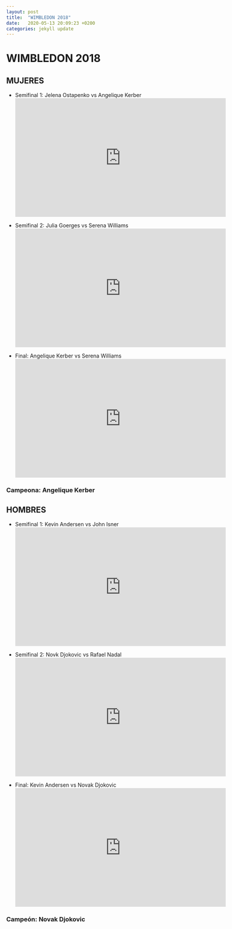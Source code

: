 ```yaml
---
layout: post
title:  "WIMBLEDON 2018"
date:   2020-05-13 20:09:23 +0200
categories: jekyll update
---
```


# WIMBLEDON 2018

## MUJERES
* Semifinal 1: Jelena Ostapenko vs Angelique Kerber <iframe width="560" height="315" src="https://www.youtube.com/embed/-ejHx-sqE5o" frameborder="0" allow="accelerometer; autoplay; encrypted-media; gyroscope; picture-in-picture" allowfullscreen></iframe>

* Semifinal 2: Julia Goerges vs Serena Williams  <iframe width="560" height="315" src="https://www.youtube.com/embed/1pJ1qN-VvRg" frameborder="0" allow="accelerometer; autoplay; encrypted-media; gyroscope; picture-in-picture" allowfullscreen></iframe>

* Final: Angelique Kerber vs Serena Williams <iframe width="560" height="315" src="https://www.youtube.com/embed/3sUpy9UkNxM" frameborder="0" allow="accelerometer; autoplay; encrypted-media; gyroscope; picture-in-picture" allowfullscreen></iframe>

### Campeona: Angelique Kerber

## HOMBRES
* Semifinal 1: Kevin Andersen vs John Isner <iframe width="560" height="315" src="https://www.youtube.com/embed/SnkqDzYusSY" frameborder="0" allow="accelerometer; autoplay; encrypted-media; gyroscope; picture-in-picture" allowfullscreen></iframe>

* Semifinal 2: Novk Djokovic vs Rafael Nadal <iframe width="560" height="315" src="https://www.youtube.com/embed/SSrHvF9hnV0" frameborder="0" allow="accelerometer; autoplay; encrypted-media; gyroscope; picture-in-picture" allowfullscreen></iframe>

* Final: Kevin Andersen vs Novak Djokovic <iframe width="560" height="315" src="https://www.youtube.com/embed/6Rnp8AtYIow" frameborder="0" allow="accelerometer; autoplay; encrypted-media; gyroscope; picture-in-picture" allowfullscreen></iframe>

### Campeón: Novak Djokovic
